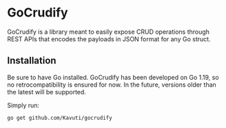 # GoCrudify
GoCrudify is a library meant to easily expose CRUD operations through REST APIs that encodes the payloads in JSON format for any Go struct.

## Installation
Be sure to have Go installed. GoCrudify has been developed on Go 1.19, so no retrocompatibility is ensured for now. In the future, versions older than the latest will be supported.

Simply run:

`go get github.com/Kavuti/gocrudify`

